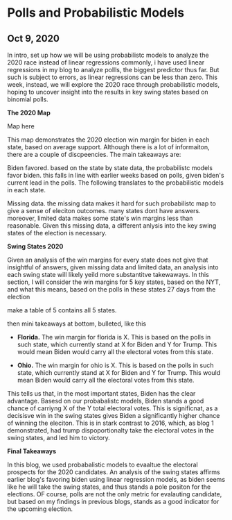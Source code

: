 # Polls and Probabilistic Models
## Oct 9, 2020

In intro, set up how we will be using probabilistc models to analyze the 2020 race instead of linear regressions
commonly, i have used linear regressions in my blog to analyze pollls, the biggest predictor thus far. But such is subject to errors, as linear regressions can be less than zero. This week, instead, we will explore the 2020 race through probabilistic models, hoping to uncover insight into the results in key swing states based on binomial polls. 

**The 2020 Map**

Map here

This map demonstrates the 2020 election win margin for biden in each state, based on average support. Although there is a lot of informaiton, there are a couple of discpeencies. The main takeaways are:

Biden favored. based on the state by state data, the probabilistc models favor biden. this falls in line with earlier weeks based on polls, given biden's current lead in the polls. The following translates to the probabilistic models in each state. 

Missing data. the missing data makes it hard for such probabilistc map to give a sense of eleciton outcomes. many states dont have answers. moreover, limited data makes some state's win margins less than reasonable. Given this missing data, a different anlysis into the key swing states of the election is necessary. 

**Swing States 2020**

Given an analysis of the win margins for every state does not give that insightful of answers, given missing data and limited data, an analysis into each swing state will likely yeild more substantitve takewaways. In this section, I will consider the win margins for 5 key states, based on the NYT, and what this means, based on the polls in these states 27 days from the election

make a table of 5 contains all 5 states. 

then mini takeaways at bottom, bulleted, like this

* **Florida.**  The win margin for florida is X. This is based on the polls in such state, which currently stand at X for Biden and Y for Trump. This would mean Biden would carry all the electoral votes from this state. 

* **Ohio.**  The win margin for ohio is X. This is based on the polls in such state, which currently stand at X for Biden and Y for Trump. This would mean Biden would carry all the electoral votes from this state. 

This tells us that, in the most important states, Biden has the clear advantage. Basesd on our probabalistc models, Biden stands a good chance of carriyng X of the Y total electoral votes. This is significnat, as a decisisve win in the swing states gives Biden a significantly higher chance of winning the eleciton. This is in stark contrast to 2016, which, as blog 1 demonstrated, had trump dispoportionalty take the electoral votes in the swing states, and led him to victory. 

**Final Takeaways**

In this blog, we used probabalistic models to evaaltue the electoral prospects for the 2020 candidates. An analysis of the swing states affirms earlier blog's favoring biden using linear regression models, as biden seems like he will take the swing states, and thus stands a pole positon for the elections. OF course, polls are not the only metric for evalauting candidate, but based on my findings in previous blogs, stands as a good indicator for the upcoming election. 







